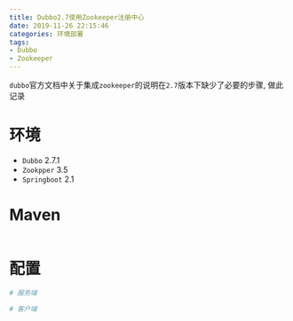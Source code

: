 ```yaml
---
title: Dubbo2.7使用Zookeeper注册中心
date: 2019-11-26 22:15:46
categories: 环境部署
tags:
- Dubbo
- Zookeeper
---
```


`dubbo`官方文档中关于集成`zookeeper`的说明在`2.7`版本下缺少了必要的步骤, 做此记录


# 环境
- `Dubbo` 2.7.1
- `Zookpper` 3.5
- `Springboot` 2.1

# Maven

```xml


```

# 配置

```yml
# 服务端

```


```yml
# 客户端

```
